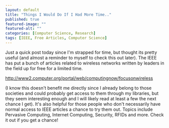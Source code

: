 ```yaml
---
layout: default
title: "Things I Would Do If I Had More Time.."
published: true
featured-image: ""
featured-alt: ""
categories: [Computer Science, Research]
tags: [IEEE, Free Articles, Computer Science]
---
```


Just a quick post today since I'm strapped for time, but thought its pretty useful (and almost a reminder to myself to check this out later). The IEEE has put a bunch of articles related to wireless networks written by leaders in the field up for free for a limited time.

http://www2.computer.org/portal/web/computingnow/focusonwireless

(I know this doesn't benefit me directly since I already belong to those societies and could probably get access to them through my libraries, but they seem interesting enough and I will likely read at least a few the next chance I get). It's also helpful for those people who don't necessarily have normal access to IEEE articles a chance to try them out. Topics include Pervasive Computing, Internet Computing, Security, RFIDs and more. Check it out if you get a chance!
